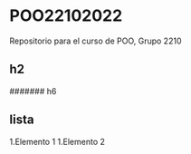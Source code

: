 # POO22102022
Repositorio para el curso de POO, Grupo 2210



## h2
####### h6

## lista

1.Elemento 1
1.Elemento 2
